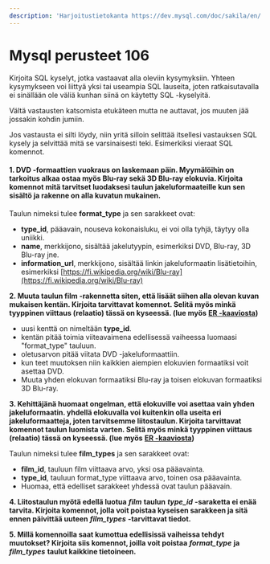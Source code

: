 ```yaml
---
description: 'Harjoitustietokanta https://dev.mysql.com/doc/sakila/en/'
---
```


# Mysql perusteet 106

Kirjoita SQL kyselyt, jotka vastaavat alla oleviin kysymyksiin. Yhteen kysymykseen voi liittyä yksi tai useampia SQL lauseita, joten ratkaisutavalla ei sinällään ole väliä kunhan siinä on käytetty SQL -kyselyitä.

Vältä vastausten katsomista etukäteen mutta ne auttavat, jos muuten jää jossakin kohdin jumiin.

Jos vastausta ei silti löydy, niin yritä silloin selittää itsellesi vastauksen SQL kysely ja selvittää mitä se varsinaisesti teki. Esimerkiksi vieraat SQL komennot.

#### 1. DVD -formaattien vuokraus on laskemaan päin. Myymälöihin on tarkoitus alkaa ostaa myös Blu-ray sekä 3D Blu-ray elokuvia. Kirjoita komennot mitä tarvitset luodaksesi taulun jakeluformaateille kun sen sisältö ja rakenne on alla kuvatun mukainen.

Taulun nimeksi tulee **format\_type** ja sen sarakkeet ovat:

* **type\_id**, pääavain, nouseva kokonaisluku, ei voi olla tyhjä, täytyy olla uniikki.
* **name**, merkkijono, sisältää jakelutyypin, esimerkiksi DVD, Blu-ray, 3D Blu-ray jne.
* **information\_url**, merkkijono, sisältää linkin jakeluformaatin lisätietoihin, esimerkiksi [https://fi.wikipedia.org/wiki/Blu-ray](https://fi.wikipedia.org/wiki/Blu-ray)

**2. Muuta taulun film -rakennetta siten, että lisäät siihen alla olevan kuvan mukaisen kentän. Kirjoita tarvittavat komennot. Selitä myös minkä tyyppinen viittaus \(relaatio\) tässä on kyseessä. \(lue myös** [**ER -kaaviosta**](../../relaatiotietokannat/er-kaaviot.md)**\)**

* uusi kenttä on nimeltään **type\_id**.
* kentän pitää toimia viiteavaimena edellisessä vaiheessa luomaasi "format\_type" tauluun.
* oletusarvon pitää viitata DVD -jakeluformaattiin.
* kun teet muutoksen niin kaikkien aiempien elokuvien formaatiksi voit asettaa DVD.
* Muuta yhden elokuvan formaatiksi Blu-ray ja toisen elokuvan formaatiksi 3D Blu-ray.

**3. Kehittäjänä huomaat ongelman, että elokuville voi asettaa vain yhden jakeluformaatin. yhdellä elokuvalla voi kuitenkin olla useita eri jakeluformaatteja, joten tarvitsemme liitostaulun. Kirjoita tarvittavat komennot taulun luomista varten. Selitä myös minkä tyyppinen viittaus \(relaatio\) tässä on kyseessä. \(lue myös** [**ER -kaaviosta**](../../relaatiotietokannat/er-kaaviot.md)**\)**

Taulun nimeksi tulee **film\_types** ja sen sarakkeet ovat:

* **film\_id**, tauluun film viittaava arvo, yksi osa pääavainta.
* **type\_id**, tauluun format\_type viittaava arvo, toinen osa pääavainta.
* Huomaa, että edelliset sarakkeet yhdessä ovat taulun pääavain.

**4. Liitostaulun myötä edellä luotua** _**film**_ **taulun** _**type\_id**_ **-saraketta ei enää tarvita. Kirjoita komennot, jolla voit poistaa kyseisen sarakkeen ja sitä ennen päivittää uuteen** _**film\_types**_ **-tarvittavat tiedot.**

**5. Millä komennoilla saat kumottua edellisissä vaiheissa tehdyt muutokset? Kirjoita siis komennot, joilla voit poistaa** _**format\_type**_ **ja** _**film\_types**_ **taulut kaikkine tietoineen.**

